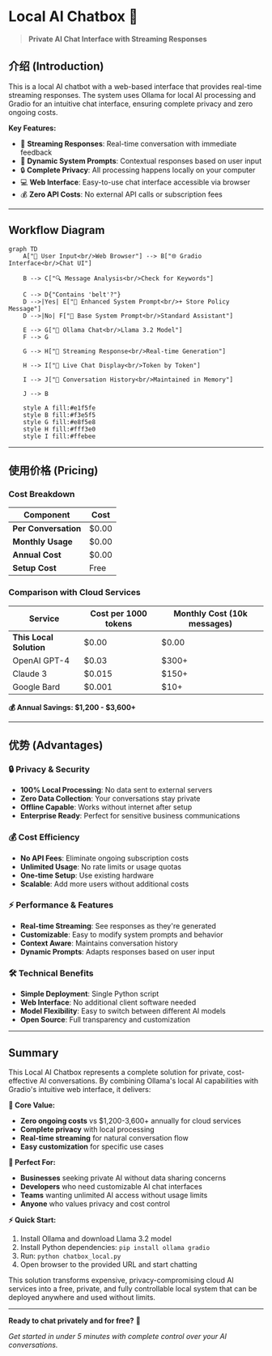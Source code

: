 # Local AI Chatbox 💬

> **Private AI Chat Interface with Streaming Responses**

## 介绍 (Introduction)

This is a local AI chatbot with a web-based interface that provides real-time streaming responses. The system uses Ollama for local AI processing and Gradio for an intuitive chat interface, ensuring complete privacy and zero ongoing costs.

**Key Features:**
- 🔄 **Streaming Responses**: Real-time conversation with immediate feedback
- 🧠 **Dynamic System Prompts**: Contextual responses based on user input
- 🔒 **Complete Privacy**: All processing happens locally on your computer
- 💻 **Web Interface**: Easy-to-use chat interface accessible via browser
- 💰 **Zero API Costs**: No external API calls or subscription fees

---

## Workflow Diagram

```mermaid
graph TD
    A["👤 User Input<br/>Web Browser"] --> B["🌐 Gradio Interface<br/>Chat UI"]
    
    B --> C["🔍 Message Analysis<br/>Check for Keywords"]
    
    C --> D{"Contains 'belt'?"}
    D -->|Yes| E["📝 Enhanced System Prompt<br/>+ Store Policy Message"]
    D -->|No| F["📝 Base System Prompt<br/>Standard Assistant"]
    
    E --> G["🧠 Ollama Chat<br/>Llama 3.2 Model"]
    F --> G
    
    G --> H["📡 Streaming Response<br/>Real-time Generation"]
    
    H --> I["💬 Live Chat Display<br/>Token by Token"]
    
    I --> J["💾 Conversation History<br/>Maintained in Memory"]
    
    J --> B
    
    style A fill:#e1f5fe
    style B fill:#f3e5f5
    style G fill:#e8f5e8
    style H fill:#fff3e0
    style I fill:#ffebee
```

---

## 使用价格 (Pricing)

### **Cost Breakdown**

| Component | Cost |
|-----------|------|
| **Per Conversation** | $0.00 |
| **Monthly Usage** | $0.00 |
| **Annual Cost** | $0.00 |
| **Setup Cost** | Free |

### **Comparison with Cloud Services**

| Service | Cost per 1000 tokens | Monthly Cost (10k messages) |
|---------|---------------------|----------------------------|
| **This Local Solution** | $0.00 | $0.00 |
| OpenAI GPT-4 | $0.03 | $300+ |
| Claude 3 | $0.015 | $150+ |
| Google Bard | $0.001 | $10+ |

**💰 Annual Savings: $1,200 - $3,600+**

---

## 优势 (Advantages)

### **🔒 Privacy & Security**
- **100% Local Processing**: No data sent to external servers
- **Zero Data Collection**: Your conversations stay private
- **Offline Capable**: Works without internet after setup
- **Enterprise Ready**: Perfect for sensitive business communications

### **💰 Cost Efficiency**
- **No API Fees**: Eliminate ongoing subscription costs
- **Unlimited Usage**: No rate limits or usage quotas
- **One-time Setup**: Use existing hardware
- **Scalable**: Add more users without additional costs

### **⚡ Performance & Features**
- **Real-time Streaming**: See responses as they're generated
- **Customizable**: Easy to modify system prompts and behavior
- **Context Aware**: Maintains conversation history
- **Dynamic Prompts**: Adapts responses based on user input

### **🛠️ Technical Benefits**
- **Simple Deployment**: Single Python script
- **Web Interface**: No additional client software needed
- **Model Flexibility**: Easy to switch between different AI models
- **Open Source**: Full transparency and customization

---

## Summary

This Local AI Chatbox represents a complete solution for private, cost-effective AI conversations. By combining Ollama's local AI capabilities with Gradio's intuitive web interface, it delivers:

**🎯 Core Value:**
- **Zero ongoing costs** vs $1,200-3,600+ annually for cloud services
- **Complete privacy** with local processing
- **Real-time streaming** for natural conversation flow
- **Easy customization** for specific use cases

**🚀 Perfect For:**
- **Businesses** seeking private AI without data sharing concerns
- **Developers** who need customizable AI chat interfaces  
- **Teams** wanting unlimited AI access without usage limits
- **Anyone** who values privacy and cost control

**⚡ Quick Start:**
1. Install Ollama and download Llama 3.2 model
2. Install Python dependencies: `pip install ollama gradio`
3. Run: `python chatbox_local.py`
4. Open browser to the provided URL and start chatting

This solution transforms expensive, privacy-compromising cloud AI services into a free, private, and fully controllable local system that can be deployed anywhere and used without limits.

---

**Ready to chat privately and for free?** 🎉

*Get started in under 5 minutes with complete control over your AI conversations.*

